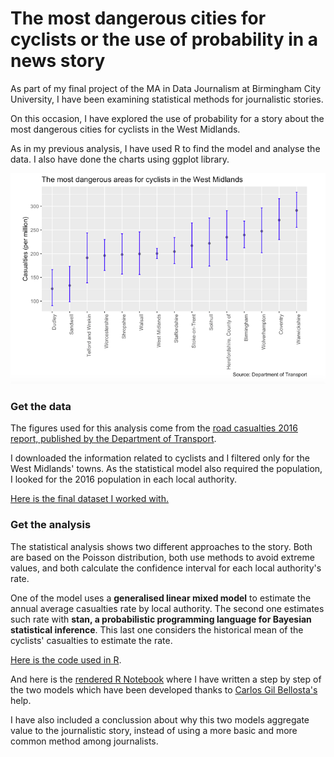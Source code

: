 # The most dangerous cities for cyclists or the use of probability in a news story

As part of my final project of the MA in Data Journalism at Birmingham City University, I have been examining statistical methods for journalistic stories.

On this occasion, I have explored the use of probability for a story about the most dangerous cities for cyclists in the West Midlands. 

As in my previous analysis, I have used R to find the model and analyse the data. I also have done the charts using ggplot library. 

![Picture_casualties_cyclists](https://github.com/Carmen-Aguilar/cyclists-probability/blob/master/cyclists_casualties.png)

### Get the data

The figures used for this analysis come from the <a href="https://www.gov.uk/government/statistics/reported-road-casualties-great-britain-annual-report-2016" target="_blank">road casualties 2016 report, published by the Department of Transport</a>. 

I downloaded the information related to cyclists and I filtered only for the West Midlands' towns. As the statistical model also required the population, I looked for the 2016 population in each local authority. 

[Here is the final dataset I worked with.](https://github.com/Carmen-Aguilar/cyclists-probability/blob/master/casualties_cyclist.csv) 

### Get the analysis

The statistical analysis shows two different approaches to the story. Both are based on the Poisson distribution, both use methods to avoid extreme values, and both calculate the confidence interval for each local authority's rate. 

One of the model uses a <strong>generalised linear mixed model</strong> to estimate the annual average casualties rate by local authority. The second one estimates such rate with <strong>stan, a probabilistic programming language for Bayesian statistical inference</strong>. This last one considers the historical mean of the cyclists' casualties to estimate the rate.

[Here is the code used in R](https://github.com/Carmen-Aguilar/cyclists-probability/blob/master/poisson_distribution.Rmd).

And here is the [rendered R Notebook](http://rpubs.com/Carmen_Aguilar/probability-poisson) where I have written a step by step of the two models which have been developed thanks to [Carlos Gil Bellosta's](https://www.datanalytics.com/) help. 

I have also included a conclussion about why this two models aggregate value to the journalistic story, instead of using a more basic and more common method among journalists. 
